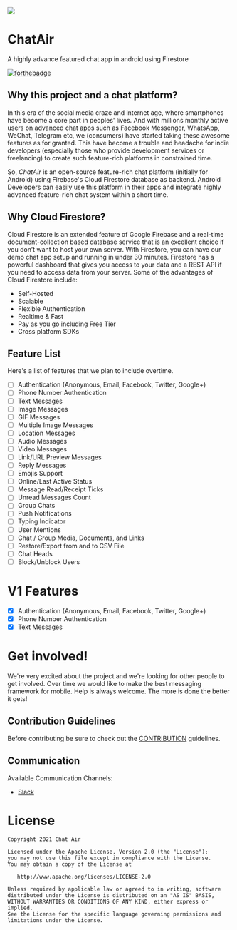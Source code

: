 ![](https://raw.githubusercontent.com/ChatAir/ChatAir-Android/master/images/ChatAir_Logo.jpg)

# ChatAir
A highly advance featured chat app in android using Firestore

[![forthebadge](https://forthebadge.com/images/badges/built-with-love.svg)](https://wajahatkarim.com)

## Why this project and a chat platform?
In this era of the social media craze and internet age, where smartphones have become a core part in peoples' lives. And with millions monthly active users on advanced chat apps such as Facebook Messenger, WhatsApp, WeChat, Telegram etc, we (consumers) have started taking these awesome features as for granted. This have become a trouble and headache for indie developers (especially those who provide development services or freelancing) to create such feature-rich platforms in constrained time.

So, *ChatAir* is an open-source feature-rich chat platform (initially for Android) using Firebase's Cloud Firestore database as backend. Android Developers can easily use this platform in their apps and integrate highly advanced feature-rich chat system within a short time. 

## Why Cloud Firestore?
Cloud Firestore is an extended feature of Google Firebase and a real-time document-collection based database service that is an excellent choice if you don’t want to host your own server. With Firestore, you can have our demo chat app setup and running in under 30 minutes. Firestore has a powerful dashboard that gives you access to your data and a REST API if you need to access data from your server. Some of the advantages of Cloud Firestore include:
 * Self-Hosted
 * Scalable
 * Flexible Authentication
 * Realtime & Fast
 * Pay as you go including Free Tier
 * Cross platform SDKs

## Feature List
Here's a list of features that we plan to include overtime.
- [ ] Authentication (Anonymous, Email, Facebook, Twitter, Google+)
- [ ] Phone Number Authentication
- [ ] Text Messages
- [ ] Image Messages
- [ ] GIF Messages
- [ ] Multiple Image Messages
- [ ] Location Messages
- [ ] Audio Messages
- [ ] Video Messages
- [ ] Link/URL Preview Messages
- [ ] Reply Messages
- [ ] Emojis Support
- [ ] Online/Last Active Status
- [ ] Message Read/Receipt Ticks
- [ ] Unread Messages Count
- [ ] Group Chats
- [ ] Push Notifications
- [ ] Typing Indicator
- [ ] User Mentions
- [ ] Chat / Group Media, Documents, and Links
- [ ] Restore/Export from and to CSV File
- [ ] Chat Heads
- [ ] Block/Unblock Users

# V1 Features
- [x] Authentication (Anonymous, Email, Facebook, Twitter, Google+)
- [x] Phone Number Authentication
- [x] Text Messages

# Get involved!
We're very excited about the project and we're looking for other people to get involved. Over time we would like to make the best messaging framework for mobile. Help is always welcome. The more is done the better it gets!

## Contribution Guidelines
Before contributing be sure to check out the [CONTRIBUTION](https://github.com/ChatAir/ChatAir-android/blob/master/CONTRIBUTING.md) guidelines.

## Communication
Available Communication Channels:
* [Slack](https://chatair.slack.com)

# License

    Copyright 2021 Chat Air

    Licensed under the Apache License, Version 2.0 (the "License");
    you may not use this file except in compliance with the License.
    You may obtain a copy of the License at

       http://www.apache.org/licenses/LICENSE-2.0

    Unless required by applicable law or agreed to in writing, software
    distributed under the License is distributed on an "AS IS" BASIS,
    WITHOUT WARRANTIES OR CONDITIONS OF ANY KIND, either express or implied.
    See the License for the specific language governing permissions and
    limitations under the License.
